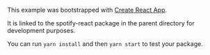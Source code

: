 This example was bootstrapped with [Create React App](https://github.com/facebook/create-react-app).

It is linked to the spotify-react package in the parent directory for development purposes.

You can run `yarn install` and then `yarn start` to test your package.
